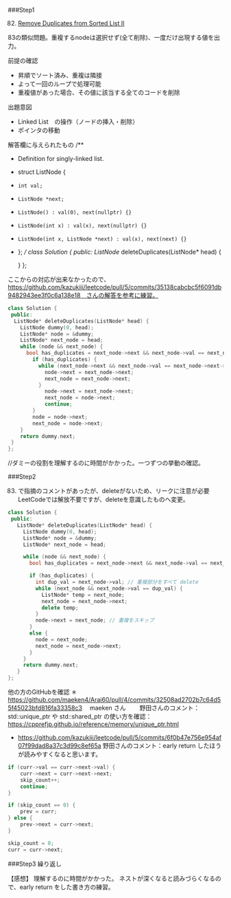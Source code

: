 ###Step1

82. [Remove Duplicates from Sorted List II](https://leetcode.com/problems/remove-duplicates-from-sorted-list-ii/description/)

83の類似問題。重複するnodeは選択せず(全て削除)、一度だけ出現する値を出力。

前提の確認 
- 昇順でソート済み、重複は隣接
- よって一回のループで処理可能
- 重複値があった場合、その値に該当する全てのコードを削除

出題意図
- Linked List　の操作（ノードの挿入・削除）
- ポインタの移動

解答欄に与えられたもの
/**
 * Definition for singly-linked list.
 * struct ListNode {
 *     int val;
 *     ListNode *next;
 *     ListNode() : val(0), next(nullptr) {}
 *     ListNode(int x) : val(x), next(nullptr) {}
 *     ListNode(int x, ListNode *next) : val(x), next(next) {}
 * };
 */
class Solution {
public:
    ListNode* deleteDuplicates(ListNode* head) {
        
    }
};

ここからの対応が出来なかったので、
https://github.com/kazukiii/leetcode/pull/5/commits/35138cabcbc5f6091db9482943ee3f0c6a138e18　さんの解答を参考に練習。

```cpp
class Solution {
 public:
  ListNode* deleteDuplicates(ListNode* head) {
    ListNode dummy(0, head);
    ListNode* node = &dummy;
    ListNode* next_node = head;
    while (node && next_node) {
      bool has_duplicates = next_node->next && next_node->val == next_node->next->val;
        if (has_duplicates) {
          while (next_node->next && next_node->val == next_node->next->val) {
            node->next = next_node->next;
            next_node = next_node->next;
          }
            node->next = next_node->next;
            next_node = node->next;
            continue;
        }
        node = node->next;
        next_node = node->next;
    }
    return dummy.next;
 }
};

```

//ダミーの役割を理解するのに時間がかかった。一つずつの挙動の確認。

###Step2

83. で指摘のコメントがあったが、deleteがないため、リークに注意が必要
LeetCodeでは解放不要ですが、deleteを意識したものへ変更。

```cpp
class Solution {
 public:
   ListNode* deleteDuplicates(ListNode* head) {
     ListNode dummy(0, head);
     ListNode* node = &dummy;
     ListNode* next_node = head;

     while (node && next_node) {
       bool has_duplicates = next_node->next && next_node->val == next_node->next->val;

       if (has_duplicates) {
         int dup_val = next_node->val; // 重複部分をすべて delete
         while (next_node && next_node->val == dup_val) {
           ListNode* temp = next_node;
           next_node = next_node->next;
           delete temp;
         }
         node->next = next_node; // 重複をスキップ
       }
       else {
         node = next_node;
         next_node = next_node->next;
       }
     }
     return dummy.next;
   }
};

```

他の方のGitHubを確認
＊https://github.com/maeken4/Arai60/pull/4/commits/32508ad2702b7c64d55f45023bfd816fa33358c3
　maeken さん　
　野田さんのコメント：std::unique_ptr や std::shared_ptr の使い方を確認：https://cpprefjp.github.io/reference/memory/unique_ptr.html

* https://github.com/kazukiii/leetcode/pull/5/commits/6f0b47e756e954af07f99dad8a37c3d99c8ef65a
野田さんのコメント：early return したほうが読みやすくなると思います。

```cpp
if (curr->val == curr->next->val) {
    curr->next = curr->next->next;
    skip_count++;
    continue;
}

if (skip_count == 0) {
    prev = curr;
} else {
    prev->next = curr->next;
}

skip_count = 0;
curr = curr->next; 
```

###Step3
繰り返し    

【感想】
理解するのに時間がかかった。
ネストが深くなると読みづらくなるので、early return をした書き方の練習。
